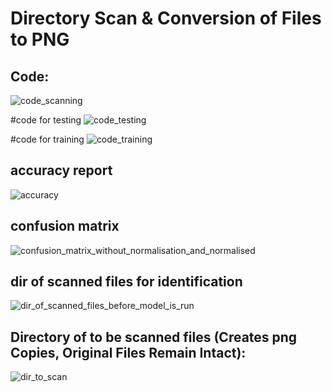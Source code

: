# Directory Scan & Conversion of Files to PNG

## Code:
![code_scanning](https://user-images.githubusercontent.com/80824671/118339356-8b884580-b510-11eb-82f1-562ce43c6950.png)

#code for testing 
![code_testing](https://user-images.githubusercontent.com/80824671/118339487-df932a00-b510-11eb-8929-d0eca91e5a84.png)

#code for training 
![code_training](https://user-images.githubusercontent.com/80824671/118339510-ee79dc80-b510-11eb-83bf-5cb81c38f861.png)


## accuracy report
![accuracy](https://user-images.githubusercontent.com/80824671/118339527-00f41600-b511-11eb-8ac6-82a9434f0bd7.png)


## confusion matrix
![confusion_matrix_without_normalisation_and_normalised](https://user-images.githubusercontent.com/80824671/118339536-08b3ba80-b511-11eb-93bf-b29375bf11dc.png)


## dir of scanned files for identification 
![dir_of_scanned_files_before_model_is_run](https://user-images.githubusercontent.com/80824671/118339552-1406e600-b511-11eb-89d5-e5f4397b99f0.png)


## Directory of to be scanned files (Creates png Copies, Original Files Remain Intact):
![dir_to_scan](https://user-images.githubusercontent.com/80824671/118339575-26811f80-b511-11eb-8d0f-215db0d8a56f.png)

